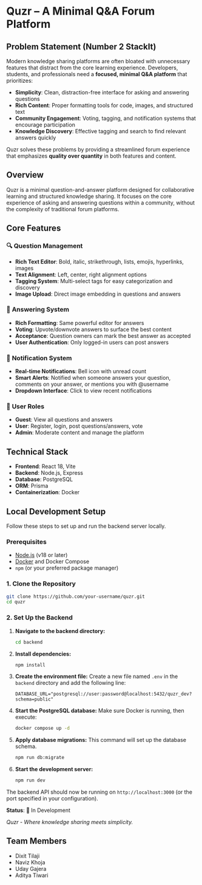 # Quzr – A Minimal Q&A Forum Platform

## Problem Statement (Number 2 StackIt)

Modern knowledge sharing platforms are often bloated with unnecessary features that distract from the core learning experience. Developers, students, and professionals need a **focused, minimal Q&A platform** that prioritizes:

- **Simplicity**: Clean, distraction-free interface for asking and answering questions
- **Rich Content**: Proper formatting tools for code, images, and structured text
- **Community Engagement**: Voting, tagging, and notification systems that encourage participation
- **Knowledge Discovery**: Effective tagging and search to find relevant answers quickly

Quzr solves these problems by providing a streamlined forum experience that emphasizes **quality over quantity** in both features and content.

## Overview

Quzr is a minimal question-and-answer platform designed for collaborative learning and structured knowledge sharing. It focuses on the core experience of asking and answering questions within a community, without the complexity of traditional forum platforms.

## Core Features

### 🔍 **Question Management**

- **Rich Text Editor**: Bold, italic, strikethrough, lists, emojis, hyperlinks, images
- **Text Alignment**: Left, center, right alignment options
- **Tagging System**: Multi-select tags for easy categorization and discovery
- **Image Upload**: Direct image embedding in questions and answers

### 💬 **Answering System**

- **Rich Formatting**: Same powerful editor for answers
- **Voting**: Upvote/downvote answers to surface the best content
- **Acceptance**: Question owners can mark the best answer as accepted
- **User Authentication**: Only logged-in users can post answers

### 🔔 **Notification System**

- **Real-time Notifications**: Bell icon with unread count
- **Smart Alerts**: Notified when someone answers your question, comments on your answer, or mentions you with @username
- **Dropdown Interface**: Click to view recent notifications

### 👥 **User Roles**

- **Guest**: View all questions and answers
- **User**: Register, login, post questions/answers, vote
- **Admin**: Moderate content and manage the platform

## Technical Stack

- **Frontend**: React 18, Vite
- **Backend**: Node.js, Express
- **Database**: PostgreSQL
- **ORM**: Prisma
- **Containerization**: Docker

## Local Development Setup

Follow these steps to set up and run the backend server locally.

### Prerequisites

- [Node.js](https://nodejs.org/) (v18 or later)
- [Docker](https://www.docker.com/) and Docker Compose
- `npm` (or your preferred package manager)

### 1. Clone the Repository

```bash
git clone https://github.com/your-username/quzr.git
cd quzr
```

### 2. Set Up the Backend

1.  **Navigate to the backend directory:**
    ```bash
    cd backend
    ```

2.  **Install dependencies:**
    ```bash
    npm install
    ```

3.  **Create the environment file:**
    Create a new file named `.env` in the `backend` directory and add the following line:
    ```env
    DATABASE_URL="postgresql://user:password@localhost:5432/quzr_dev?schema=public"
    ```

4.  **Start the PostgreSQL database:**
    Make sure Docker is running, then execute:
    ```bash
    docker compose up -d
    ```

5.  **Apply database migrations:**
    This command will set up the database schema.
    ```bash
    npm run db:migrate
    ```

6.  **Start the development server:**
    ```bash
    npm run dev
    ```

The backend API should now be running on `http://localhost:3000` (or the port specified in your configuration).

**Status**: 🚧 In Development

*Quzr - Where knowledge sharing meets simplicity.*

## **Team Members**

- Dixit Tilaji
- Naviz Khoja
- Uday Gajera
- Aditya Tiwari
